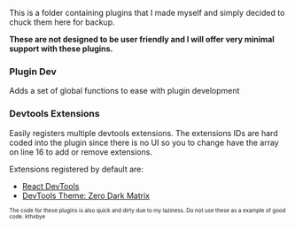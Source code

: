 This is a folder containing plugins that I made myself and simply decided to chuck them here for backup.

**These are not designed to be user friendly and I will offer very minimal support with these plugins.**

### Plugin Dev
Adds a set of global functions to ease with plugin development

### Devtools Extensions
Easily registers multiple devtools extensions. The extensions IDs are hard coded into the plugin since there is no UI so you to change have the array on line 16 to add or remove extensions.

Extensions registered by default are:
- [React DevTools](https://chrome.google.com/webstore/detail/react-developer-tools/fmkadmapgofadopljbjfkapdkoienihi?hl=en)
- [DevTools Theme: Zero Dark Matrix](https://chrome.google.com/webstore/detail/devtools-theme-zero-dark/bomhdjeadceaggdgfoefmpeafkjhegbo)

<sup><sup>The code for these plugins is also quick and dirty due to my laziness. Do not use these as a example of good code. kthxbye</sup></sup>